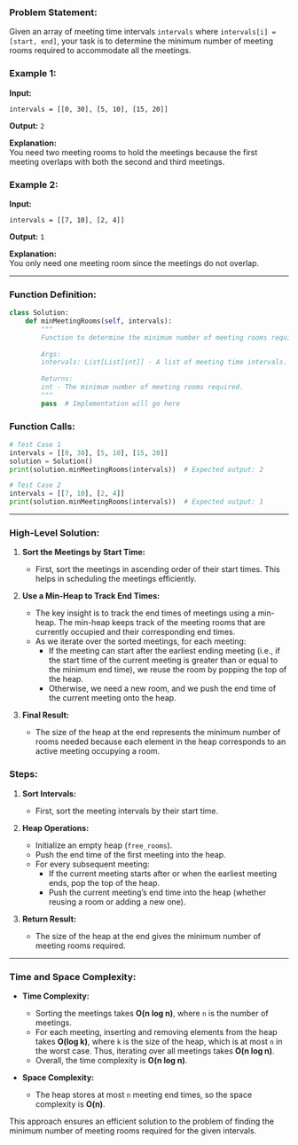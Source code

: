 ### Problem Statement:
Given an array of meeting time intervals `intervals` where `intervals[i] = [start, end]`, your task is to determine the minimum number of meeting rooms required to accommodate all the meetings.

### Example 1:
**Input:**
```
intervals = [[0, 30], [5, 10], [15, 20]]
```
**Output:** `2`

**Explanation:**  
You need two meeting rooms to hold the meetings because the first meeting overlaps with both the second and third meetings.

### Example 2:
**Input:**
```
intervals = [[7, 10], [2, 4]]
```
**Output:** `1`

**Explanation:**  
You only need one meeting room since the meetings do not overlap.

---

### Function Definition:

```python
class Solution:
    def minMeetingRooms(self, intervals):
        """
        Function to determine the minimum number of meeting rooms required.
        
        Args:
        intervals: List[List[int]] - A list of meeting time intervals.
        
        Returns:
        int - The minimum number of meeting rooms required.
        """
        pass  # Implementation will go here
```

### Function Calls:

```python
# Test Case 1
intervals = [[0, 30], [5, 10], [15, 20]]
solution = Solution()
print(solution.minMeetingRooms(intervals))  # Expected output: 2

# Test Case 2
intervals = [[7, 10], [2, 4]]
print(solution.minMeetingRooms(intervals))  # Expected output: 1
```

---

### High-Level Solution:

1. **Sort the Meetings by Start Time:**
   - First, sort the meetings in ascending order of their start times. This helps in scheduling the meetings efficiently.

2. **Use a Min-Heap to Track End Times:**
   - The key insight is to track the end times of meetings using a min-heap. The min-heap keeps track of the meeting rooms that are currently occupied and their corresponding end times.
   - As we iterate over the sorted meetings, for each meeting:
     - If the meeting can start after the earliest ending meeting (i.e., if the start time of the current meeting is greater than or equal to the minimum end time), we reuse the room by popping the top of the heap.
     - Otherwise, we need a new room, and we push the end time of the current meeting onto the heap.

3. **Final Result:**
   - The size of the heap at the end represents the minimum number of rooms needed because each element in the heap corresponds to an active meeting occupying a room.

### Steps:

1. **Sort Intervals:**
   - First, sort the meeting intervals by their start time.

2. **Heap Operations:**
   - Initialize an empty heap (`free_rooms`).
   - Push the end time of the first meeting into the heap.
   - For every subsequent meeting:
     - If the current meeting starts after or when the earliest meeting ends, pop the top of the heap.
     - Push the current meeting’s end time into the heap (whether reusing a room or adding a new one).
   
3. **Return Result:**
   - The size of the heap at the end gives the minimum number of meeting rooms required.

---

### Time and Space Complexity:

- **Time Complexity:**  
  - Sorting the meetings takes **O(n log n)**, where `n` is the number of meetings.
  - For each meeting, inserting and removing elements from the heap takes **O(log k)**, where `k` is the size of the heap, which is at most `n` in the worst case. Thus, iterating over all meetings takes **O(n log n)**.
  - Overall, the time complexity is **O(n log n)**.

- **Space Complexity:**  
  - The heap stores at most `n` meeting end times, so the space complexity is **O(n)**.

This approach ensures an efficient solution to the problem of finding the minimum number of meeting rooms required for the given intervals.
